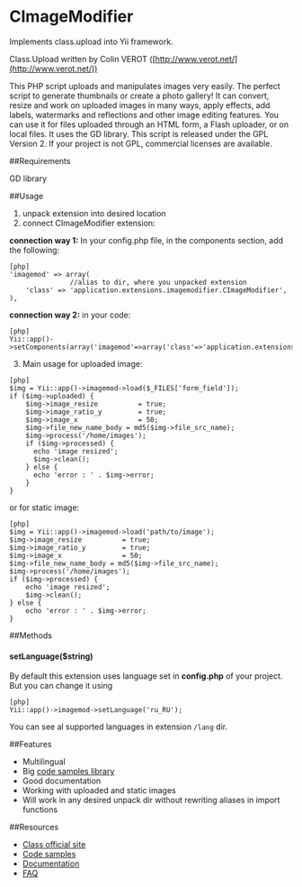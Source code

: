 CImageModifier
==============

Implements class.upload into Yii framework.

Class.Upload written by Colin VEROT ([http://www.verot.net/](http://www.verot.net/))

This PHP script uploads and manipulates images very easily. The perfect script to generate thumbnails or create a photo gallery! It can convert, resize and work on uploaded images in many ways, apply effects, add labels, watermarks and reflections and other image editing features. You can use it for files uploaded through an HTML form, a Flash uploader, or on local files. It uses the GD library. This script is released under the GPL Version 2. If your project is not GPL, commercial licenses are available.

##Requirements

GD library

##Usage
1. unpack extension into desired location 
2. connect CImageModifier extension:

**connection way 1:**
In your config.php file, in the components section, add the following:
~~~
[php]
'imagemod' => array(
               //alias to dir, where you unpacked extension
    'class' => 'application.extensions.imagemodifier.CImageModifier',
),
~~~
**connection way 2:**
in your code:
~~~
[php]
Yii::app()->setComponents(array('imagemod'=>array('class'=>'application.extensions.imagemodifier.CImageModifier')));
~~~

3. Main usage 
for uploaded image:
~~~
[php]
$img = Yii::app()->imagemod->load($_FILES['form_field']);
if ($img->uploaded) {
    $img->image_resize          = true;
    $img->image_ratio_y         = true;
    $img->image_x               = 50;
    $img->file_new_name_body = md5($img->file_src_name);
    $img->process('/home/images');
    if ($img->processed) {
      echo 'image resized';
      $img->clean();
    } else {
      echo 'error : ' . $img->error;
    }
}

~~~
or for static image:
~~~
[php]
$img = Yii::app()->imagemod->load('path/to/image');
$img->image_resize          = true;
$img->image_ratio_y         = true;
$img->image_x               = 50;
$img->file_new_name_body = md5($img->file_src_name);
$img->process('/home/images');
if ($img->processed) {
    echo 'image resized';
    $img->clean();
} else {
    echo 'error : ' . $img->error;
}
~~~

##Methods
#### setLanguage($string)
By default this extension uses language set in **config.php** of your project. But you can change it using
~~~
[php]
Yii::app()->imagemod->setLanguage('ru_RU');
~~~
You can see al supported languages in extension `/lang` dir.

##Features
 * Multilingual
 * Big [code samples library](http://www.verot.net/php_class_upload_samples.htm)
 * Good documentation
 * Working with uploaded and static images
 * Will work in any desired unpack dir without rewriting aliases in import functions

##Resources

 * [Class official site](http://www.verot.net/php_class_upload.htm)
 * [Code samples](http://www.verot.net/php_class_upload_samples.htm)
 * [Documentation](http://www.verot.net/res/sources/class.upload.html)
 * [FAQ](http://www.verot.net/php_class_upload_faq.htm)
